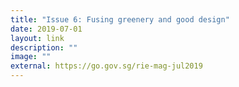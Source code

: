 ```yaml
---
title: "Issue 6: Fusing greenery and good design"
date: 2019-07-01
layout: link
description: ""
image: ""
external: https://go.gov.sg/rie-mag-jul2019
---
```

